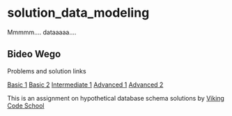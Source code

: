 
# solution_data_modeling
Mmmmm.... dataaaaa....

## Bideo Wego

Problems and solution links

[Basic 1](https://github.com/vikingeducation/solution_data_modeling/blob/master/basic_1.md)
[Basic 2](https://github.com/vikingeducation/solution_data_modeling/blob/master/basic_2.md)
[Intermediate 1](https://github.com/vikingeducation/solution_data_modeling/blob/master/intermediate_1.md)
[Advanced 1](https://github.com/vikingeducation/solution_data_modeling/blob/master/advanced_1.md)
[Advanced 2](https://github.com/vikingeducation/solution_data_modeling/blob/master/advanced_2.md)

This is an assignment on hypothetical database schema solutions by [Viking Code School](http://vikingcodeschool.com)


